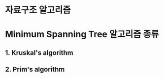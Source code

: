 자료구조 알고리즘
======================
# Minimum Spanning Tree 알고리즘 종류 

## 1. Kruskal's algorithm

## 2. Prim's algorithm

